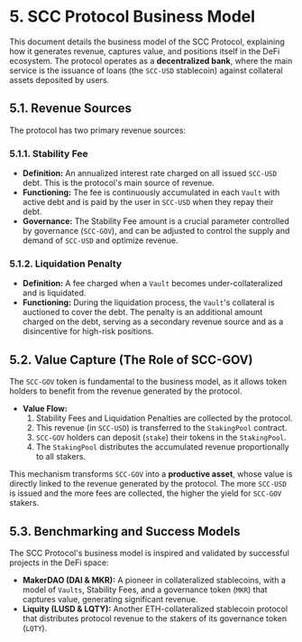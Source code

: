 # 5. SCC Protocol Business Model

This document details the business model of the SCC Protocol, explaining how it generates revenue, captures value, and positions itself in the DeFi ecosystem. The protocol operates as a **decentralized bank**, where the main service is the issuance of loans (the `SCC-USD` stablecoin) against collateral assets deposited by users.

## 5.1. Revenue Sources

The protocol has two primary revenue sources:

### 5.1.1. Stability Fee

*   **Definition:** An annualized interest rate charged on all issued `SCC-USD` debt. This is the protocol's main source of revenue.
*   **Functioning:** The fee is continuously accumulated in each `Vault` with active debt and is paid by the user in `SCC-USD` when they repay their debt.
*   **Governance:** The Stability Fee amount is a crucial parameter controlled by governance (`SCC-GOV`), and can be adjusted to control the supply and demand of `SCC-USD` and optimize revenue.

### 5.1.2. Liquidation Penalty

*   **Definition:** A fee charged when a `Vault` becomes under-collateralized and is liquidated.
*   **Functioning:** During the liquidation process, the `Vault`'s collateral is auctioned to cover the debt. The penalty is an additional amount charged on the debt, serving as a secondary revenue source and as a disincentive for high-risk positions.

## 5.2. Value Capture (The Role of SCC-GOV)

The `SCC-GOV` token is fundamental to the business model, as it allows token holders to benefit from the revenue generated by the protocol.

*   **Value Flow:**
    1.  Stability Fees and Liquidation Penalties are collected by the protocol.
    2.  This revenue (in `SCC-USD`) is transferred to the `StakingPool` contract.
    3.  `SCC-GOV` holders can deposit (`stake`) their tokens in the `StakingPool`.
    4.  The `StakingPool` distributes the accumulated revenue proportionally to all stakers.

This mechanism transforms `SCC-GOV` into a **productive asset**, whose value is directly linked to the revenue generated by the protocol. The more `SCC-USD` is issued and the more fees are collected, the higher the yield for `SCC-GOV` stakers.

## 5.3. Benchmarking and Success Models

The SCC Protocol's business model is inspired and validated by successful projects in the DeFi space:

*   **MakerDAO (DAI & MKR):** A pioneer in collateralized stablecoins, with a model of `Vaults`, Stability Fees, and a governance token (`MKR`) that captures value, generating significant revenue.
*   **Liquity (LUSD & LQTY):** Another ETH-collateralized stablecoin protocol that distributes protocol revenue to the stakers of its governance token (`LQTY`).
